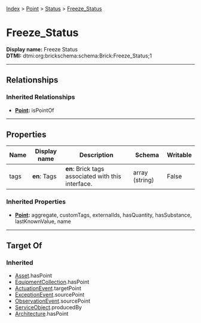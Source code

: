 [Index](../../Index.md) > [Point](../Point.md) > [Status](Status.md) > [Freeze_Status](#)
# Freeze_Status

**Display name:** Freeze Status<br />
**DTMI:** dtmi:org:brickschema:schema:Brick:Freeze_Status;1

---

## Relationships

### Inherited Relationships
* **[Point](../Point.md):** isPointOf

---

## Properties

|Name|Display name|Description|Schema|Writable|
|-|-|-|-|-|
|tags|**en**: Tags|**en**: Brick tags associated with this interface.|array (string)|False|
### Inherited Properties
* **[Point](../Point.md):** aggregate, customTags, externalIds, hasQuantity, hasSubstance, lastKnownValue, name

---

## Target Of
### Inherited
* [Asset](../../Asset/Asset.md).hasPoint
* [EquipmentCollection](../../Collection/EquipmentCollection.md).hasPoint
* [ActuationEvent](../../Event/PointEvent/ActuationEvent.md).targetPoint
* [ExceptionEvent](../../Event/PointEvent/ExceptionEvent.md).sourcePoint
* [ObservationEvent](../../Event/PointEvent/ObservationEvent.md).sourcePoint
* [ServiceObject](../../Information/ServiceObject/ServiceObject.md).producedBy
* [Architecture](../../Space/Architecture/Architecture.md).hasPoint
